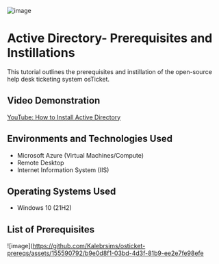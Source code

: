 ![image](https://github.com/Kalebrsims/microsoft-azure/assets/155590792/e3a20a82-26bb-4a77-806a-f29eb20241d1)

# Active Directory- Prerequisites and Instillations
<p>This tutorial outlines the prerequisites and instillation of the open-source help desk ticketing system osTicket.</p> 
<h2>Video Demonstration</h2> 

[YouTube: How to Install Active Directory](https://github.com/Kalebrsims/microsoft-azure)


<h2>Environments and Technologies Used</h2>

- Microsoft Azure (Virtual Machines/Compute)
- Remote Desktop
- Internet Information System (IIS)

## Operating Systems Used
- Windows 10 (21H2)

## List of Prerequisites
![image](https://github.com/Kalebrsims/osticket-prereqs/assets/155590792/b9e0d8f1-03bd-4d3f-81b9-ee2e7fe98efe
